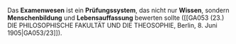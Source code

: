 
Das **Examenwesen** ist ein **Prüfungssystem**, das nicht nur **Wissen**, sondern **Menschenbildung** und **Lebensauffassung** bewerten sollte ([[GA053 (23.) DIE PHILOSOPHISCHE FAKULTÄT UND DIE THEOSOPHIE, Berlin, 8. Juni 1905|GA053/23]]).

